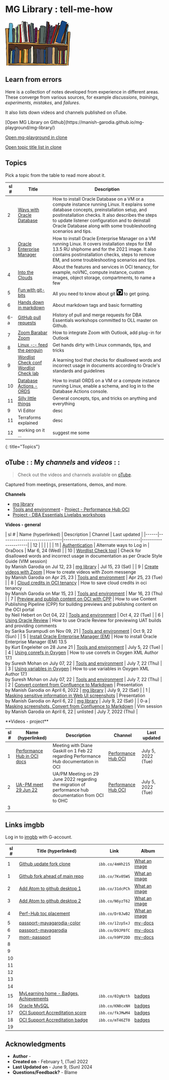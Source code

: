 # MG Library : tell-me-how

![mg library](./../images/mg-library.png " ")

## Learn from errors

Here is a collection of notes developed from experience in different areas. These converge from various sources, for example *discussions*, *trainings*, *experiments*, *mistakes*, and *failures*.

It also lists down videos and channels published on oTube.

<if type="hidden">
[Open MG Library on Github](https://manish-garodia.github.io/mg-playground/mg-library/)

[Open mg-playground in clone](http://127.0.0.1:5500/mg-playground/z-sandbox/)

[Open topic title list in clone](http://127.0.0.1:5500/mg-playground/topic-title/)
</if>

## Topics

Pick a topic from the table to read more about it.

| sl # | Title                         | Description                |
|------|-------------------------------|----------------------------|
| 2    | [Ways with Oracle Database](https://manish-garodia.github.io/mg-playground/topic-title/oracle-db/) | How to install Oracle Database on a VM or a compute instance running Linux. It explains some database concepts, preinstallation setup, and postinstallation checks. It also describes the steps to update listener configuration and to deinstall Oracle Database along with some troubleshooting scenarios and tips. |
| 3    | [Oracle Enterprise Manager](https://manish-garodia.github.io/mg-playground/topic-title/oracle-em/) | How to install Oracle Enterprise Manager on a VM running Linux. It covers installation steps for EM 13.5 RU shiphome and for the 2021 image. It also contains postinstallation checks, steps to remove EM, and some troubleshooting scenarios and tips. |
| 4    | [Into the Clouds](https://manish-garodia.github.io/mg-playground/topic-title/into-the-clouds/) | About the features and services in OCI tenancy, for example, noVNC, compute instance, custom images, object storage, compartments, to name a few |
| 5    | [Fun with git-bits](https://manish-garodia.github.io/mg-playground/topic-title/fun-with-git-bits/) | All you need to know about git ![git](./procedures/fun-with-git-bits/images/git-black-small.png) to get going. |
| 6    | [Hands down in markdown](https://manish-garodia.github.io/mg-playground/topic-title/hands-down-in-md/) | About markdown tags and basic formatting |
| <if type="hidden">6-a    | [GitHub pull requests](https://manish-garodia.github.io/mg-playground/topic-title/github-pr/) | History of pull and merge requests for DBA Essentials workshops committed to OLL master on Github. </if> |
| 7    | [Zoom Barabar Zoom](https://manish-garodia.github.io/mg-playground/topic-title/zoom-barabar-zoom/) | How to integrate Zoom with Outlook, add plug-in for Outlook |
| 8    | [Linux -:- feed the penguin](https://manish-garodia.github.io/mg-playground/topic-title/linux-feed-penguin/) | Get hands dirty with Linux commands, tips, and tricks |
| 9    | [Wordlist Check conf](https://confluence.oraclecorp.com/confluence/x/XQkasQE) [Wordlist Check lab](https://manish-garodia.github.io/mg-playground/topic-title/wordlist-check/) | A learning tool that checks for disallowed words and incorrect usage in documents according to Oracle's standards and guidelines |
| 10     | [Database Actions - ORDS](https://manish-garodia.github.io/mg-playground/topic-title/db-actions-ords/) | How to install ORDS on a VM or a compute instance running Linux, enable a schema, and log in to the Database Actions console. |
| 11     | [Silly little things](https://manish-garodia.github.io/mg-playground/topic-title/silly-little-things/) | General concepts, tips, and tricks on anything and everything |
| <if type="hidden">9    | Vi Editor | desc |
| 11    | Terraforms explained | desc </if> |
| 12    | working on it ... | suggest me some |
{: title="Topics"}

## oTube : : My *channels* and *videos* : :

> Check out the videos and channels available on [oTube](https://otube.oracle.com/).

Captured from meetings, presentations, demos, and more.

**Channels**

 - [mg library](https://otube.oracle.com/channel/t/257943902)
 - [Tools and environment](https://otube.oracle.com/channel/t/257957572)
<if type="hidden"> - [Project - Performance Hub OCI](https://otube.oracle.com/channel/t/261319662)
 - [Project - DBA Essentials Livelabs workshops](https://otube.oracle.com/channel/t/257943952)</if>

**Videos - general**

| sl # | Name (hyperlinked)           | Description                          | Channel             | <if type="hidden">Last updated |</if>
|------|------------------------------|--------------------------------------|---------------------|
| 12   | | | | |
| 11   | [Authentication](https://oradocs.oracle.com/documents/link/LDB837046FA907998FC0EF7F0146C8D8A5D8494E462B/fileview/DF298DEED9EF157A8CD7F47953F0C38A699F5D03CD48/_Authentication_March2024.mp4) | Alternate ways to Log in | OraDocs | Mar 6, 24 (Wed) |
| 10    | [Wordlist Check tool](https://otube.oracle.com/media/t/1_7rdf1ghg) | Check for disallowed words and incorrect usage in documentation as per Oracle Style Guide (VIM session) <br>by Manish Garodia on Jul 12, 23 | [mg library](https://otube.oracle.com/channel/t/257943902) | Jul 15, 23 (Sat) |
| 9    | [Create videos with Zoom](https://otube.oracle.com/media/t/1_ovyk0odu) | How to create videos with Zoom messenge <br>by Manish Garodia on Apr 25, 23 | [Tools and environment](https://otube.oracle.com/channel/t/257957572) | Apr 25, 23 (Tue) |
| 8    | [Cloud credits in OCI tenancy](https://otube.oracle.com/media/t/1_4w8suka2) | How to save cloud credits in oci tenancy <br>by Manish Garodia on Mar 15, 23 | [Tools and environment](https://otube.oracle.com/channel/t/257957572) | Mar 16, 23 (Thu) |
| 7    | [Preview and publish content on OCI with CPP](https://otube.oracle.com/media/t/1_dlf7sdav) | How to use Content Publishing Pipeline (CPP) for building previews and publishing content on the OCI portal <br>by Neil Hebert on Oct 04, 22 | [Tools and environment](https://otube.oracle.com/channel/t/257957572) | Oct 4, 22 (Tue) |
| 6    | [Using Oracle Review](https://otube.oracle.com/media/t/1_zqfln2bg) | How to use Oracle Review for previewing UAT builds and providing comments <br>by Sarika Surampudi on Nov 09, 21 | [Tools and environment](https://otube.oracle.com/channel/t/257957572) | Oct 9, 22 (Sun) |
| 5    | [Install Oracle Enterprise Manager (EM)](https://otube.oracle.com/media/t/1_rfywyxmo)  | How to install Oracle Enterprise Manager (EM) 13.5 <br>by Kurt Engeleiter on 28 June 21 | [Tools and environment](https://otube.oracle.com/channel/t/257957572) | July 5, 22 (Tue) |
| 4    | [Using conrefs in Oxygen](https://otube.oracle.com/media/t/1_5dplbjir)  | How to use conrefs in Oxygen XML Author 17.1 <br>by Suresh Mohan on July 07, 22 | [Tools and environment](https://otube.oracle.com/channel/t/257957572) | July 7, 22 (Thu) |
| 3    | [Using variables in Oxygen](https://otube.oracle.com/media/t/1_41cw944f)  | How to use variables in Oxygen XML Author 17.1 <br>by Suresh Mohan on July 07, 22 | [Tools and environment](https://otube.oracle.com/channel/t/257957572) | July 7, 22 (Thu) |
| 2    | [Convert content from Confluence to Markdown](https://otube.oracle.com/media/t/1_q1wt1tmj) | Presentation <br>by Manish Garodia on April 6, 2022  | [mg library](https://otube.oracle.com/channel/t/257943902) | July 9, 22 (Sat) |
| 1    | [Masking sensitive information in Web UI screenshots](https://otube.oracle.com/media/t/1_0d43dk99) | Presentation <br>by Manish Garodia on April 6, 22  | [mg library](https://otube.oracle.com/channel/t/257943902) | July 9, 22 (Sat) |
| <if type="hidden">0-a | [Masking screenshots, Convert from Confluence to Markdown](https://otube.oracle.com/media/t/1_c9khlspm) | Vim session <br>by Manish Garodia on April 6, 22 | unlisted | July 7, 2022 (Thu)</if> |



<if type="hidden">
**Videos - project**

| sl # | Name (hyperlinked)           | Description                          | Channel             | Last updated |
|------|------------------------------|--------------------------------------|---------------------|--------------|
| 1    | [Performance Hub in OCI docs](https://otube.oracle.com/media/t/1_h0l5pyuf) | Meeting with Diane Gaskill on 1 Feb 22 regarding Performance Hub documentation in OCI | [Performance Hub OCI](https://otube.oracle.com/channel/t/261319662) | July 5, 2022 (Tue) |
| 2    | [UA-PM meet 29 Jun 22](https://otube.oracle.com/media/t/1_495mt4py) | UA/PM Meeting on 29 June 2022 regarding the migration of performance hub documentation from OCI to OHC | [Performance Hub OCI](https://otube.oracle.com/channel/t/261319662) | July 5, 2022 (Tue) |
| 3 | | | | |

## Links imgbb

Log in to [imgbb](https://manish-garodia.imgbb.com/) with G-account.

| sl # | Title (hyperlinked)                      | Link                  | Album                      |
|------|------------------------------------------|-----------------------|----------------------------|
| 1    | [Github update fork clone](https://ibb.co/4mHh215) 	          | `ibb.co/4mHh215`      	   | [What an image](https://ibb.co/album/LvW0JB)      |
| 1    | [Github fork ahead of main repo](https://ibb.co/7Kv05WS) 	      | `ibb.co/7Kv05WS`      	   | [What an image](https://ibb.co/album/LvW0JB)      |
| 2    | [Add Atom to github desktop 1](https://ibb.co/31dcPCh)           | `ibb.co/31dcPCh`           | [What an image](https://ibb.co/album/LvW0JB)      |
| 3    | [Add Atom to github desktop 2](https://ibb.co/N6yzT62)  	      | `ibb.co/N6yzT62`	       | [What an image](https://ibb.co/album/LvW0JB)      |
| 4    | [Perf-Hub toc placement](https://ibb.co/Dr8JwB2) 			      | `ibb.co/Dr8JwB2`		   | [What an image](https://ibb.co/album/LvW0JB)      |
| 5    | [passport-mayagarodia-color](https://ibb.co/12zp5xJ) 			  | `ibb.co/12zp5xJ`		   | [my-docs](https://ibb.co/album/CbDrM3)            |
| 6    | [passport-mayagarodia](https://ibb.co/D9JP8fC) 			      | `ibb.co/D9JP8fC`		   | [my-docs](https://ibb.co/album/CbDrM3)            |
| 7    | [mom-passport](https://ibb.co/h9PF2DD) 			              | `ibb.co/h9PF2DD`		   | [my-docs](https://ibb.co/album/CbDrM3)            |
| 8    |  |  |  |
| 9    |  |  |  |
| 10   |  |  |  |
| 11   |  |  |  |
| 12   |  |  |  |
| 13   |  |  |  |
| 14   |  |  |  |
| 15   | [MyLearning home - Badges, Achievements](https://ibb.co/02gNzth) | `ibb.co/02gNzth` 		   | [badges](https://ibb.co/album/tqNnc2) |
| 16   | [Oracle MySQL](https://ibb.co/KN0cxNH)   |  `ibb.co/KN0cxNH`     |  [badges](https://ibb.co/album/tqNnc2) 					   |
| 17   | [OCI Support Accreditation score](https://ibb.co/fkJMwM4)        | `ibb.co/fkJMwM4` 		   | [badges](https://ibb.co/album/tqNnc2) |
| 18   | [OCI Support Accreditation badge](https://ibb.co/mT46ZT0)        | `ibb.co/mT46ZT0` 		   | [badges](https://ibb.co/album/tqNnc2) |
| 19   |  |  |  |

</if>


## Acknowledgments

 - **Author** - [](include:author)
 - **Created on** - February 1, (Tue) 2022
 - **Last Updated on** - June 9, (Sun) 2024
 - **Questions/Feedback?** - Blame [](include:profile)
